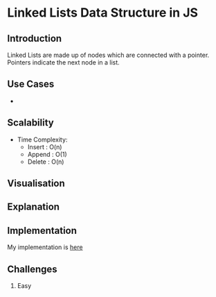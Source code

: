 # Linked Lists Data Structure in JS

## Introduction
Linked Lists are made up of nodes which are connected with a pointer. Pointers indicate the next node in a list.

## Use Cases
- 

## Scalability
- Time Complexity: 
   - Insert : O(n)
   - Append : O(1)
   - Delete : O(n)


## Visualisation
   

## Explanation


## Implementation

My implementation is [here](https://replit.com/@MaryOjo1/LinkedListImplementation#index.js)


## Challenges
1. Easy
  

